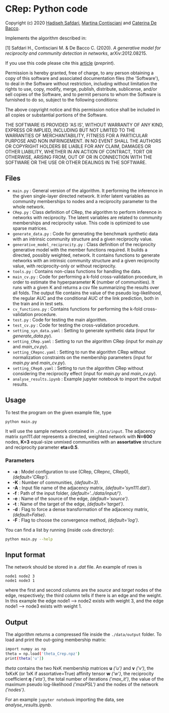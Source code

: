 # CRep: Python code
Copyright (c) 2020 [Hadiseh Safdari](https://github.com/hds-safdari), [Martina Contisciani](https://www.is.mpg.de/person/mcontisciani) and [Caterina De Bacco](http://cdebacco.com).

Implements the algorithm described in:

[1] Safdari H., Contisciani M. & De Bacco C. (2020). *A generative model for reciprocity and community detection in networks*, arXiv:2012.08215. 

If you use this code please cite this [article](https://arxiv.org/abs/2012.08215) (_preprint_).  

Permission is hereby granted, free of charge, to any person obtaining a copy of this software and associated documentation files (the 'Software'), to deal in the Software without restriction, including without limitation the rights to use, copy, modify, merge, publish, distribute, sublicense, and/or sell copies of the Software, and to permit persons to whom the Software is furnished to do so, subject to the following conditions:

The above copyright notice and this permission notice shall be included in all copies or substantial portions of the Software.

THE SOFTWARE IS PROVIDED 'AS IS', WITHOUT WARRANTY OF ANY KIND, EXPRESS OR IMPLIED, INCLUDING BUT NOT LIMITED TO THE WARRANTIES OF MERCHANTABILITY, FITNESS FOR A PARTICULAR PURPOSE AND NON INFRINGEMENT. IN NO EVENT SHALL THE AUTHORS OR COPYRIGHT HOLDERS BE LIABLE FOR ANY CLAIM, DAMAGES OR OTHER LIABILITY, WHETHER IN AN ACTION OF CONTRACT, TORT OR OTHERWISE, ARISING FROM, OUT OF OR IN CONNECTION WITH THE SOFTWARE OR THE USE OR OTHER DEALINGS IN THE SOFTWARE.


## Files
- `main.py` : General version of the algorithm. It performing the inference in the given single-layer directed network. It infer latent variables as community memberships to nodes and a reciprocity parameter to the whole network.
- `CRep.py` : Class definition of CRep, the algorithm to perform inference in networks with reciprocity. The latent variables are related to community memberships and reciprocity value. This code is optimized to use sparse matrices.
- `generate_data.py` : Code for generating the benchmark synthetic data with an intrinsic community structure and a given reciprocity value. 
- `generative_model_reciprocity.py` : Class definition of the reciprocity generative model with the member functions required. It builds a directed, possibly weighted, network. It contains functions to generate networks with an intrinsic community structure and a given reciprocity value, with reciprocity-only or without reciprocity. 
- `tools.py` : Contains non-class functions for handling the data.
- `main_cv.py` : Code for performing a k-fold cross-validation procedure, in order to estimate the hyperparameter **K** (number of communities). It runs with a given K and returns a csv file summarizing the results over all folds. The output file contains the value of the pseudo log-likelihood, the regular AUC and the conditional AUC of the link prediction, both in the train and in test sets.
- `cv_functions.py` : Contains functions for performing the k-fold cross-validation procedure.
- `test.py` : Code for testing the main algorithm.
- `test_cv.py` : Code for testing the cross-validation procedure.
- `setting_syn_data.yaml` : Setting to generate synthetic data (input for *generate_data.py*).
- `setting_CRep.yaml` : Setting to run the algorithm CRep (input for *main.py* and *main\_cv.py*).
- `setting_CRepnc.yaml` : Setting to run the algorithm CRep without normalization constraints on the membership parameters (input for *main.py* and *main\_cv.py*).
- `setting_CRep0.yaml` : Setting to run the algorithm CRep without considering  the reciprocity effect (input for *main.py* and *main\_cv.py*).
- `analyse_results.ipynb` : Example jupyter notebook to import the output results.

## Usage
To test the program on the given example file, type

```bash
python main.py
```

It will use the sample network contained in `./data/input`. The adjacency matrix *syn111.dat* represents a directed, weighted network with **N=600** nodes, **K=3** equal-size unmixed communities with an **assortative** structure and reciprocity parameter **eta=0.5**. 

### Parameters
- **-a** : Model configuration to use (CRep, CRepnc, CRep0), *(default='CRep')*.
- **-K** : Number of communities, *(default=3)*.
- **-A** : Input file name of the adjacency matrix, *(default='syn111.dat')*.
- **-f** : Path of the input folder, *(default='../data/input/')*.
- **-e** : Name of the source of the edge, *(default='source')*.
- **-t** : Name of the target of the edge, *(default='target')*.
- **-d** : Flag to force a dense transformation of the adjacency matrix, *(default=False)*.
- **-F** : Flag to choose the convergence method, *(default='log')*.

You can find a list by running (inside `code` directory): 

```bash
python main.py --help
```

## Input format
The network should be stored in a *.dat* file. An example of rows is

`node1 node2 3` <br>
`node1 node3 1`

where the first and second columns are the _source_ and _target_ nodes of the edge, respectively; the third column tells if there is an edge and the weight. In this example the edge node1 --> node2 exists with weight 3, and the edge node1 --> node3 exists with weight 1.

## Output
The algorithm returns a compressed file inside the `./data/output` folder. To load and print the out-going membership matrix:

```bash
import numpy as np 
theta = np.load('theta_Crep.npz')
print(theta['u'])
```

_theta_ contains the two NxK membership matrices **u** *('u')* and **v** *('v')*, the 1xKxK (or 1xK if assortative=True) affinity tensor **w** *('w')*, the reciprocity coefficient **$\eta$** *('eta')*, the total number of iterations *('max_it')*, the value of the maximum pseudo log-likelihood *('maxPSL')* and the nodes of the network *('nodes')*.  

For an example `jupyter notebook` importing the data, see *analyse_results.ipynb*.
